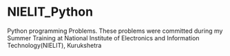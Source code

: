 # NIELIT_Python
Python programming Problems.
These problems were committed during my Summer Training at National Institute of Electronics and Information Technology(NIELIT), Kurukshetra
